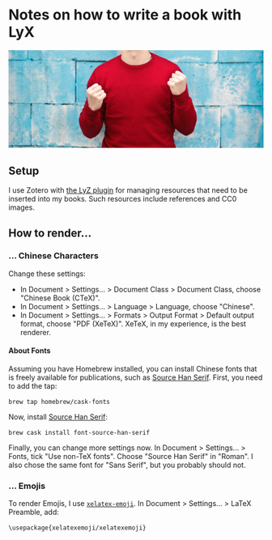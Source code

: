 # Notes on how to write a book with LyX

![](../.gitbook/assets/image%20%285%29.png)

## Setup

I use Zotero with [the LyZ plugin](https://github.com/willsALMANJ/lyz) for managing resources that need to be inserted into my books. Such resources include references and CC0 images. 

## How to render...

### ... Chinese Characters

Change these settings:

* In Document &gt; Settings... &gt; Document Class &gt; Document Class, choose "Chinese Book \(CTeX\)".
* In Document &gt; Settings... &gt; Language &gt; Language, choose "Chinese".
* In Document &gt; Settings... &gt; Formats &gt; Output Format &gt; Default output format, choose "PDF \(XeTeX\)". XeTeX, in my experience, is the best renderer.

#### About Fonts

Assuming you have Homebrew installed, you can install Chinese fonts that is freely available for publications, such as [Source Han Serif](https://source.typekit.com/source-han-serif/). First, you need to add the tap:

```text
brew tap homebrew/cask-fonts
```

Now, install [Source Han Serif](https://source.typekit.com/source-han-serif/):

```text
brew cask install font-source-han-serif
```

Finally, you can change more settings now. In Document &gt; Settings... &gt; Fonts, tick "Use non-TeX fonts". Choose "Source Han Serif" in "Roman". I also chose the same font for "Sans Serif", but you probably should not.

### ... Emojis

To render Emojis, I use [`xelatex-emoji`](https://github.com/mreq/xelatex-emoji). In Document &gt; Settings... &gt; LaTeX Preamble, add:

```text
\usepackage{xelatexemoji/xelatexemoji}
```



